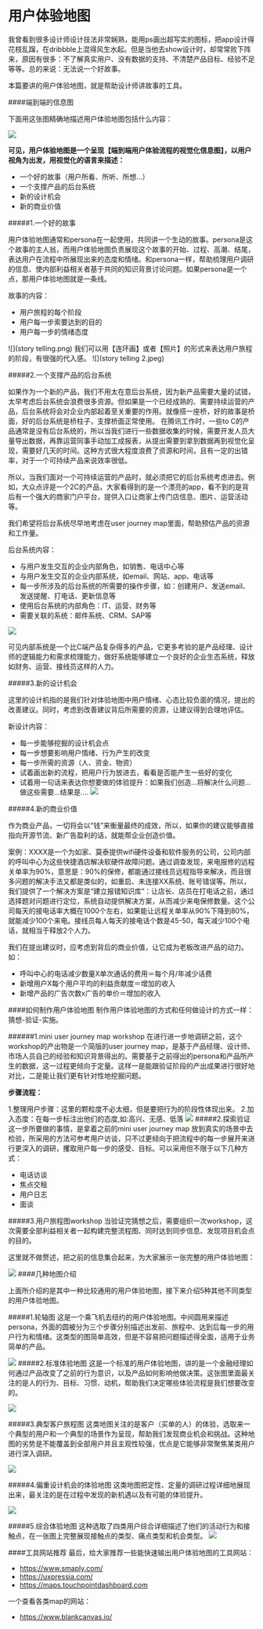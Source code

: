 # 用户体验地图


我曾看到很多设计师设计技法非常娴熟，能用ps画出超写实的图标，把app设计得花枝乱蹿，在dribbble上混得风生水起。但是当他去show设计时，却常常败下阵来，原因有很多：不了解真实用户、没有数据的支持、不清楚产品目标、经验不足等等。总的来说：无法说一个好故事。

本篇要讲的用户体验地图，就是帮助设计师讲故事的工具。

####端到端的信息图

下面用这张图精确地描述用户体验地图包括什么内容：

![](RailEurope_AdaptivePath_CXMap.jpg)

**可见，用户体验地图是一个呈现【端到端用户体验流程的视觉化信息图】，以用户视角为出发，用视觉化的语言来描述：**

* 一个好的故事（用户所看、所听、所想...）
* 一个支撑产品的后台系统
* 新的设计机会
* 新的商业价值

#####1.一个好的故事

用户体验地图通常和persona在一起使用，共同讲一个生动的故事。persona是这个故事的主人翁，而用户体验地图负责展现这个故事的开始、过程、高潮、结尾，表达用户在流程中所展现出来的态度和情绪。和persona一样，帮助梳理用户调研的信息、使内部利益相关者基于共同的知识背景讨论问题。如果persona是一个点，那用户体验地图就是一条线。

故事的内容：

* 用户旅程的每个阶段
* 用户每一步索要达到的目的
* 用户每一步的情绪态度

![](story telling.png)
我们可以用【连环画】或者【照片】的形式来表达用户旅程的阶段，有很强的代入感。
![](story telling 2.jpeg)


#####2.一个支撑产品的后台系统

如果作为一个新的产品，我们不用太在意后台系统，因为新产品需要大量的试错，太早考虑后台系统会浪费很多资源。但如果是一个已经成熟的、需要持续运营的产品，后台系统将会对企业内部起着至关重要的作用。就像搭一座桥，好的故事是桥面，好的后台系统是桥柱子，支撑桥面正常使用。
在腾讯工作时，一些to C的产品通常是没有后台系统的，所以当我们进行一些数据收集的时候，需要开发人员大量导出数据，再靠运营同事手动加工成报表，从提出需要到拿到数据再到视觉化呈现，需要好几天的时间。这种方式很大程度浪费了资源和时间，且有一定的出错率，对于一个可持续产品来说效率很低。

所以，当我们面对一个可持续运营的产品时，就必须把它的后台系统考虑进去。例如，大众点评是一个2C的产品，大家看得到的是一个漂亮的app，看不到的是背后有一个强大的商家门户平台，提供入口让商家上传门店信息、图片、运营活动等。

我们希望将后台系统尽早地考虑在user journey map里面，帮助预估产品的资源和工作量。

后台系统内容：

* 与用户发生交互的企业内部角色，如销售、电话中心等
* 与用户发生交互的企业内部系统，如email、网站、app、电话等
* 每一步所涉及的后台系统的所需要的操作步骤，如：创建用户、发送email、发送提醒、打电话、更新信息等
* 使用后台系统的内部角色：IT、运营、财务等
* 需要关联的系统：邮件系统、CRM、SAP等

![](blue副本.jpeg)

可见内部系统是一个比C端产品复杂得多的产品，它更多考验的是产品经理、设计师的逻辑能力和需求梳理能力，做好系统能够建立一个良好的企业生态系统，释放如财务、运营、接线员这样的人力。



#####3.新的设计机会

这里的设计机指的是我们针对体验地图中用户情绪、心态比较负面的情况，提出的改善建议。同时，考虑到改善建议背后所需要的资源，让建议得到合理地评估。

新设计内容：

* 每一步能够挖掘的设计机会点
* 每一步想要影响用户情绪、行为产生的改变
* 每一步所需的资源（人、资金、物资）
* 试着画出新的流程，把用户行为放进去，看看是否能产生一些好的变化
* 试着用一句话来表达你想要做的体验提升：如果我们创造...将解决什么问题...做这些需要...结果是....
![](RailEurope_AdaptivePath_CXMap3.jpg)

#####4.新的商业价值

作为商业产品，一切将会以“钱”来衡量最终的成效，所以，如果你的建议能够直接指向开源节流、新广告盈利的话，就能帮企业创造价值。


案例：XXXX是一个为如家、莫泰提供wifi硬件设备和软件服务的公司，公司内部的呼叫中心为这些快捷酒店解决软硬件故障问题。通过调查发现，来电报修的远程关单率为90%，意思是：90%的保修，都能通过接线员远程指导来解决，而且很多问题的解决手法又都是类似的，如重启、未连接XX系统、账号错误等。所以，我们提供了一个解决方案是“建立报错知识库”：让店长、店员在打电话之前，通过选择题对问题进行定位，系统自动提供解决方案，从而减少来电保修数量。这个公司每天的接电话率大概在1000个左右，如果能让远程关单率从90%下降到80%，就能减少100个来电。接线员每人每天的接电话个数是45-50，每天减少100个电话，就相当于释放2个人力。


我们在提出建议时，应考虑到背后的商业价值，让它成为老板改进产品的动力。如：

* 呼叫中心的电话减少数量X单次通话的费用＝每个月/年减少话费
* 新增用户X每个用户平均的利益贡献度＝增加的收入
* 新增产品的广告次数x广告的单价＝增加的收入


####如何制作用户体验地图
制作用户体验地图的方式和任何做设计的方式一样：猜想-验证-实施。

######1.mini user journey map workshop
在进行进一步地调研之前，这个workshop的产出物是一个简版的user journey map，是基于产品经理、设计师、市场人员自己的经验和知识背景得出的。需要基于之前得出的persona和产品所产生的数据，这一过程更倾向于定量。这样一是能跟验证阶段的产出成果进行很好地对比，二是能让我们更有针对性地挖掘问题。

**步骤流程：**

1.整理用户步骤：这里的颗粒度不必太细，但是要把行为的阶段性体现出来。
2.加入态度：在每一步标注出他们的态度,如:高兴、无感、低落
![](MiniExperienceMap--Pattern副本.jpg)
#####2.探索验证
这一步所要做的事情，是拿着之前的mini user journey map 放到真实的场景中去检验，所采用的方法可参考用户访谈，只不过更倾向于把流程中的每一步展开来进行更深入的调研，攫取用户每一步的感受、目标。可以采用但不限于以下几种方式：

* 电话访谈
* 焦点交租
* 用户日志
* 面谈

#####3.用户旅程图workshop
当验证完猜想之后，需要组织一次workshop，这次需要全部利益相关者一起构建完整流程图、同时达到同步信息、发现项目机会点的目的。

这里就不做赘述，把之前的信息集合起来，为大家展示一张完整的用户体验地图：

![](customer-experience-map.png)
####几种地图介绍

上面所介绍的是其中一种比较通用的用户体验地图，接下来介绍5种其他不同类型的用户体验地图。

#####1.轮轴图
这是一个乘飞机去纽约的用户体验地图。中间圆用来描述persona，外面的圆被分为三个步骤分别描述出发前、旅程中、达到后每一步的用户行为和情绪。这类型的图简单高效，但是不容易把问题描述得全面，适用于业务简单的产品。

![](map1)
#####2.标准体验地图
这是一个标准的用户体验地图，讲的是一个金融经理如何通过产品改变了之前的行为意识，以及产品如何影响他做决策。这张图里面最关注的是人的行为、目标、习惯、动机，帮助我们决定哪些体验流程是我们想要改变的。

![](map2)

#####3.典型客户旅程图
这类地图关注的是客户（买单的人）的体验，选取来一个典型的用户和一个典型的场景作为呈现，帮助我们发现商业机会和挑战。这种地图的劣势是不能覆盖到全部用户并且主观性较强，优点是它能够非常聚焦某类用户进行深入调研。

![](map3)

#####4.偏重设计机会的体验地图
这类地图把定性、定量的调研过程详细地展现出来，最关注的是在过程中发现的新机遇以及有可能的体验提升。

![](map5)

#####5.综合体验地图
这种选取了四类用户综合详细描述了他们的活动行为和接触点，在一张图上完整展现接触点的类型、痛点类型和机会类型。
![](map9.png)

####工具网站推荐
最后，给大家推荐一些能快速输出用户体验地图的工具网站：

* https://www.smaply.com/
* https://uxpressia.com/
*   https://maps.touchpointdashboard.com

一个查看各类map的网站：
* https://www.blankcanvas.io/


